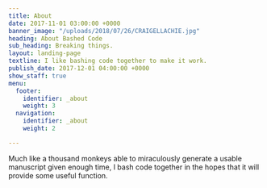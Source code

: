 ```yaml
---
title: About
date: 2017-11-01 03:00:00 +0000
banner_image: "/uploads/2018/07/26/CRAIGELLACHIE.jpg"
heading: About Bashed Code
sub_heading: Breaking things.
layout: landing-page
textline: I like bashing code together to make it work.
publish_date: 2017-12-01 04:00:00 +0000
show_staff: true
menu:
  footer:
    identifier: _about
    weight: 3
  navigation:
    identifier: _about
    weight: 2

---
```

Much like a thousand monkeys able to miraculously generate a usable manuscript given enough time, I bash code together in the hopes that it will provide some useful function. 

 